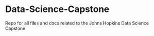 # Data-Science-Capstone
Repo for all files and docs related to the Johns Hopkins Data Science Capstone
